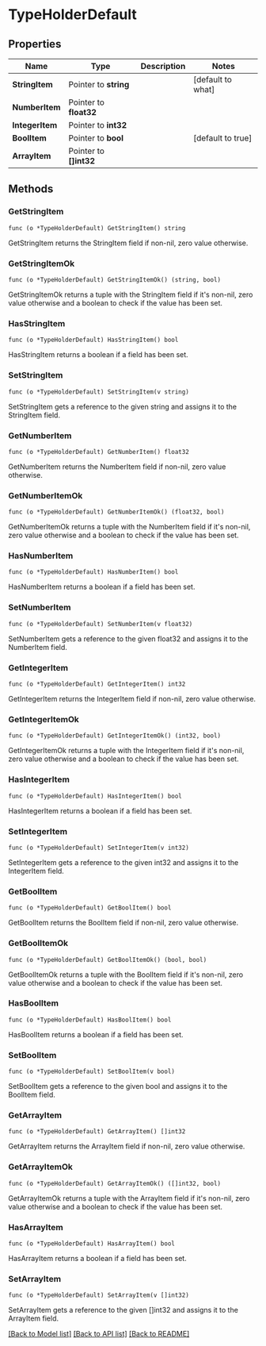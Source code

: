 # TypeHolderDefault

## Properties

Name | Type | Description | Notes
------------ | ------------- | ------------- | -------------
**StringItem** | Pointer to **string** |  | [default to what]
**NumberItem** | Pointer to **float32** |  | 
**IntegerItem** | Pointer to **int32** |  | 
**BoolItem** | Pointer to **bool** |  | [default to true]
**ArrayItem** | Pointer to **[]int32** |  | 

## Methods

### GetStringItem

`func (o *TypeHolderDefault) GetStringItem() string`

GetStringItem returns the StringItem field if non-nil, zero value otherwise.

### GetStringItemOk

`func (o *TypeHolderDefault) GetStringItemOk() (string, bool)`

GetStringItemOk returns a tuple with the StringItem field if it's non-nil, zero value otherwise
and a boolean to check if the value has been set.

### HasStringItem

`func (o *TypeHolderDefault) HasStringItem() bool`

HasStringItem returns a boolean if a field has been set.

### SetStringItem

`func (o *TypeHolderDefault) SetStringItem(v string)`

SetStringItem gets a reference to the given string and assigns it to the StringItem field.

### GetNumberItem

`func (o *TypeHolderDefault) GetNumberItem() float32`

GetNumberItem returns the NumberItem field if non-nil, zero value otherwise.

### GetNumberItemOk

`func (o *TypeHolderDefault) GetNumberItemOk() (float32, bool)`

GetNumberItemOk returns a tuple with the NumberItem field if it's non-nil, zero value otherwise
and a boolean to check if the value has been set.

### HasNumberItem

`func (o *TypeHolderDefault) HasNumberItem() bool`

HasNumberItem returns a boolean if a field has been set.

### SetNumberItem

`func (o *TypeHolderDefault) SetNumberItem(v float32)`

SetNumberItem gets a reference to the given float32 and assigns it to the NumberItem field.

### GetIntegerItem

`func (o *TypeHolderDefault) GetIntegerItem() int32`

GetIntegerItem returns the IntegerItem field if non-nil, zero value otherwise.

### GetIntegerItemOk

`func (o *TypeHolderDefault) GetIntegerItemOk() (int32, bool)`

GetIntegerItemOk returns a tuple with the IntegerItem field if it's non-nil, zero value otherwise
and a boolean to check if the value has been set.

### HasIntegerItem

`func (o *TypeHolderDefault) HasIntegerItem() bool`

HasIntegerItem returns a boolean if a field has been set.

### SetIntegerItem

`func (o *TypeHolderDefault) SetIntegerItem(v int32)`

SetIntegerItem gets a reference to the given int32 and assigns it to the IntegerItem field.

### GetBoolItem

`func (o *TypeHolderDefault) GetBoolItem() bool`

GetBoolItem returns the BoolItem field if non-nil, zero value otherwise.

### GetBoolItemOk

`func (o *TypeHolderDefault) GetBoolItemOk() (bool, bool)`

GetBoolItemOk returns a tuple with the BoolItem field if it's non-nil, zero value otherwise
and a boolean to check if the value has been set.

### HasBoolItem

`func (o *TypeHolderDefault) HasBoolItem() bool`

HasBoolItem returns a boolean if a field has been set.

### SetBoolItem

`func (o *TypeHolderDefault) SetBoolItem(v bool)`

SetBoolItem gets a reference to the given bool and assigns it to the BoolItem field.

### GetArrayItem

`func (o *TypeHolderDefault) GetArrayItem() []int32`

GetArrayItem returns the ArrayItem field if non-nil, zero value otherwise.

### GetArrayItemOk

`func (o *TypeHolderDefault) GetArrayItemOk() ([]int32, bool)`

GetArrayItemOk returns a tuple with the ArrayItem field if it's non-nil, zero value otherwise
and a boolean to check if the value has been set.

### HasArrayItem

`func (o *TypeHolderDefault) HasArrayItem() bool`

HasArrayItem returns a boolean if a field has been set.

### SetArrayItem

`func (o *TypeHolderDefault) SetArrayItem(v []int32)`

SetArrayItem gets a reference to the given []int32 and assigns it to the ArrayItem field.


[[Back to Model list]](../README.md#documentation-for-models) [[Back to API list]](../README.md#documentation-for-api-endpoints) [[Back to README]](../README.md)


